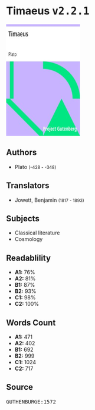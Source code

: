# Timaeus <kbd>v2.2.1</kbd>

![](./cover.medium.jpg "")

## Authors


 - Plato <small>(-428 - -348)</small>

## Translators


 - Jowett, Benjamin <small>(1817 - 1893)</small>

## Subjects


 - Classical literature
 - Cosmology

## Readablility


 - **A1:** 76%
 - **A2:** 81%
 - **B1:** 87%
 - **B2:** 93%
 - **C1:** 98%
 - **C2:** 100%

## Words Count


 - **A1:** 471
 - **A2:** 402
 - **B1:** 692
 - **B2:** 999
 - **C1:** 1024
 - **C2:** 717

## Source


<kbd>GUTHENBURGE:1572</kbd>

